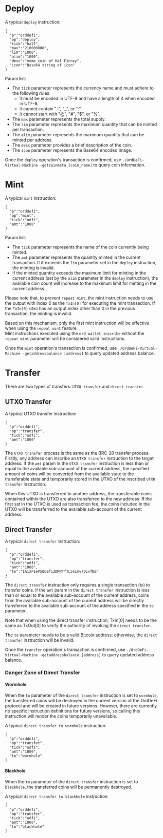 # Deploy

A typical `deploy` instruction:

```
{
  "p":"orddefi",
  "op":"deploy",
  "tick":"half",
  "max":"210000000",
  "lim":"1000",
  "alim":"1000",
  "desc":"meme coin of Hal Finney",
  "icon":"Base64 string of icon"
}
```

Param list:  

* The `tick` parameter represents the currency name and must adhere to the following rules:
	* It must be encoded in UTF-8 and have a length of 4 when encoded in UTF-8.
	* It cannot contain "-", "_", or ":".
	* It cannot start with "@", "#", "$", or "%".
* The `max` parameter represents the total supply.
* The `lim` parameter represents the maximum quantity that can be minted per transaction.
* The `alim` parameter represents the maximum quantity that can be minted per address.
* The `desc` parameter provides a brief description of the coin.
* The `icon` parameter represents the Base64 encoded image.

Once the `deploy` operation's transaction is confirmed, use `./OrdDeFi-Virtual-Machine -getcoinmeta [coin_name]` to query coin information.


# Mint

A typical `mint` instruction:

```
{
  "p":"orddefi",
  "op":"mint",
  "tick":"odfi",
  "amt":"1000"
}
```

Param list: 
 
* The `tick` parameter represents the name of the coin currently being minted.
* The `amt` parameter represents the quantity minted in the current transaction. If it exceeds the `lim` parameter set in the `deploy` instruction, the minting is invalid.
* If the minted quantity exceeds the maximum limit for minting in the current address (set by the `alim` parameter in the `deploy` instruction), the available coin count will increase to the maximum limit for minting in the current address.

Please note that, to prevent `repeat mint`, the mint instruction needs to use the output with index 0 as the `TxIn[0]` for executing the mint transaction. If the `TxIn[0]` utxo has an output index other than 0 in the previous transaction, the minting is invalid.  

Based on this mechanism, only the first mint instruction will be effective when using the `repeat mint` feature.  
Mint instructions executed using the `ord wallet inscribe` without the `repeat mint` parameter will be considered valid instructions.

Once the `mint` operation's transaction is confirmed, use `./OrdDeFi-Virtual-Machine -getaddressbalance [address]` to query updated address balance.


# Transfer

There are two types of transfers: `UTXO transfer` and `direct transfer`.

## UTXO Transfer

A typical UTXO transfer instruction:

```
{
  "p":"orddefi",
  "op":"transfer",
  "tick":"odfi",
  "amt":"1000"
}
```

The `UTXO transfer` process is the same as the BRC-20 transfer process. Firstly, any address can inscribe an `UTXO transfer` instruction to the target address. If the `amt` param in the `UTXO transfer` instruction is less than or equal to the available sub-account of the current address, the specified amount of coins will be converted from the available state to the transferable state and temporarily stored in the UTXO of the inscribed `UTXO transfer` instruction.  

When this UTXO is transferred to another address, the transferable coins contained within the UTXO are also transferred to the new address. If the first sat in the UTXO is used as transaction fee, the coins included in the UTXO will be transferred to the available sub-account of the current address.

## Direct Transfer

A typical `direct transfer` instruction:

```
{
  "p":"orddefi",
  "op":"transfer",
  "tick":"odfi",
  "amt":"1000",
  "to":"1A1zP1eP5QGefi2DMPTfTL5SLmv7DivfNa"
}
```

The `direct transfer` instruction only requires a single transaction (tx) to transfer coins. If the `amt` param in the `direct transfer` instruction is less than or equal to the available sub-account of the current address, coins from the available sub-account of the current address will be directly transferred to the available sub-account of the address specified in the `to` parameter.  

Note that when using the direct transfer instruction, TxIn[0] needs to be the same as TxOut[0] to verify the authority of invoking the `direct transfer`.  

The `to` parameter needs to be a valid Bitcoin address; otherwise, the `direct transfer` instruction will be invalid.  

Once the `transfer` operation's transaction is confirmed, use `./OrdDeFi-Virtual-Machine -getaddressbalance [address]` to query updated address balance.

### Danger Zone of Direct Transfer

#### Wormhole

When the `to` parameter of the `direct transfer` instruction is set to `wormhole`, the transferred coins will be destroyed in the current version of the OrdDeFi protocol and will be created in future versions. However, there are currently no specific instruction definitions for future versions, so calling this instruction will render the coins temporarily unavailable.

A typical `direct transfer to wormhole` instruction:

```
{
  "p":"orddefi",
  "op":"transfer",
  "tick":"odfi",
  "amt":"1000",
  "to":"wormhole"
}
```

#### Blackhole

When the `to` parameter of the `direct transfer` instruction is set to `blackhole`, the transferred coins will be permanently destroyed.

A typical `direct transfer to blackhole` instruction:

```
{
  "p":"orddefi",
  "op":"transfer",
  "tick":"odfi",
  "amt":"1000",
  "to":"blackhole"
}
```